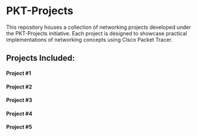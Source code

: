 # PKT-Projects
This repository houses a collection of networking projects developed under the PKT-Projects initiative. Each project is designed to showcase practical implementations of networking concepts using Cisco Packet Tracer.
## Projects Included:
#### Project #1

#### Project #2

#### Project #3

#### Project #4

#### Project #5


